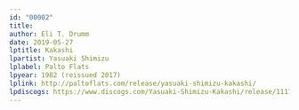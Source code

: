 ```yaml
---
id: "00002"
title:
author: Eli T. Drumm
date: 2019-05-27
lptitle: Kakashi
lpartist: Yasuaki Shimizu
lplabel: Palto Flats
lpyear: 1982 (reissued 2017)
lplink: http://paltoflats.com/release/yasuaki-shimizu-kakashi/
lpdiscogs: https://www.discogs.com/Yasuaki-Shimizu-Kakashi/release/11179432
---
```

